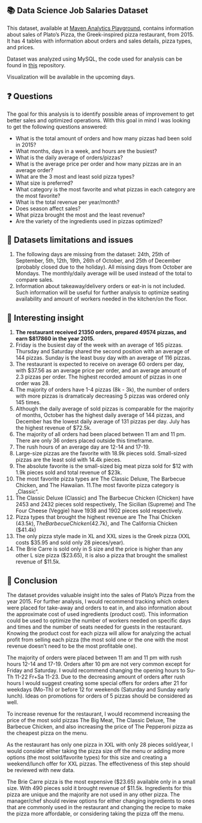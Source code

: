## 📚 Data Science Job Salaries Dataset
This dataset, available at [Maven Analytics Playground](https://www.mavenanalytics.io/blog/maven-pizza-challenge), contains information about sales of Plato’s Pizza, the Greek-inspired pizza restaurant, from 2015. It has 4 tables with information about orders and sales details, pizza types, and prices.  

Dataset was analyzed using MySQL, the code used for analysis can be found in [this](later!!!) repository.

Visualization will be available in the upcoming days.

## ❓ Questions
The goal for this analysis is to identify possible areas of improvement to get better sales and optimized operations. With this goal in mind I was looking to get the following questions answered:

  - What is the total amount of orders and how many pizzas had been sold in 2015?
  - What months, days in a week, and hours are the busiest?
  - What is the daily average of orders/pizzas?
  - What is the average price per order and how many pizzas are in an average order?
  - What are the 3 most and least sold pizza types?
  - What size is preferred?
  - What category is the most favorite and what pizzas in each category are the most favorite?
  - What is the total revenue per year/month?
  - Does season affect sales?
  - What pizza brought the most and the least revenue?
  - Are the variety of the ingredients used in pizzas optimized?

## 🚩 Datasets limitations and issues
1. The following days are missing from the dataset: 24th, 25th of September, 5th, 12th, 19th, 26th of October, and 25th of December (probably closed due to the holiday). All missing days from October are Mondays. The monthly/daily average will be used instead of the total to compare sales.
2. Information about takeaway/delivery orders or eat-in is not included. Such information will be useful for further analysis to optimize seating availability and amount of workers needed in the kitchen/on the floor.

## 💭 Interesting insight
1. **The restaurant received 21350 orders, prepared 49574 pizzas, and earn $817860 in the year 2015.**
2. Friday is the busiest day of the week with an average of 165 pizzas. Thursday and Saturday shared the second position with an average of 144 pizzas. Sunday is the least busy day with an average of 116 pizzas.
3. The restaurant is expected to receive on average 60 orders per day, with $37.56 as an average price per order, and an average amount of 2.3 pizzas per order. The highest recorded amount of pizzas in one order was 28.
4. The majority of orders have 1-4 pizzas (8k - 3k), the number of orders with more pizzas is dramaticaly decreasing 5 pizzas was ordered only 145 times.
5. Although the daily average of sold pizzas is comparable for the majority of months, October has the highest daily average of 144 pizzas, and December has the lowest daily average of 131 pizzas per day. July has the highest revenue of $72.5k.
6. The majority of all orders had been placed between 11 am and 11 pm. There are only 36 orders placed outside this timeframe. 
7. The rush hours of an average day are 12-14 and 17-19. 
8. Large-size pizzas are the favorite with 18.9k pieces sold. Small-sized pizzas are the least sold with 14.4k pieces.
9. The absolute favorite is the small-sized big meat pizza sold for $12 with 1.9k pieces sold and total revenue of $23k.
10. The most favorite pizza types are The Classic Deluxe, The Barbecue Chicken, and The Hawaiian.
11.The most favorite pizza category is „Classic“.
12. The Classic Deluxe (Classic) and The Barbecue Chicken (Chicken) have 2453 and 2432 pieces sold respectively, The Sicilian (Supreme) and The Four Cheese (Veggie) have 1938 and 1902 pieces sold respectively.
13. Pizza types that brought the highest revenue are The Thai Chicken ($43.5k), The Barbecue Chicken ($42.7k), and The California Chicken ($41.4k)
14. The only pizza style made in XL and XXL sizes is the Greek pizza (XXL costs $35.95 and sold only 28 pieces/year).
15. The Brie Carre is sold only in S size and the price is higher than any other L size pizza ($23.65), it is also a pizza that brought the smallest revenue of $11.5k.

## 🎯 Conclusion
The dataset provides valuable insight into the sales of Plato’s Pizza from the year 2015. For further analysis, I would recommend tracking which orders were placed for take-away and orders to eat in, and also information about the approximate cost of used ingredients (product cost). This information could be used to optimize the number of workers needed on specific days and times and the number of seats needed for guests in the restaurant. Knowing the product cost for each pizza will allow for analyzing the actual profit from selling each pizza (the most sold one or the one with the most revenue doesn’t need to be the most profitable one).

The majority of orders were placed between 11 am and 11 pm with rush hours 12-14 and 17-19. Orders after 10 pm are not very common except for Friday and Saturday. I would recommend changing the opening hours to Su-Th 11-22 Fr+Sa 11-23. Due to the decreasing amount of orders after rush hours I would suggest creating some special offers for orders after 21 for weekdays (Mo-Th) or before 12 for weekends (Saturday and Sunday early lunch). Ideas on promotions for orders of 5 pizzas should be considered as well. 

To increase revenue for the restaurant, I would recommend increasing the price of the most sold pizzas The Big Meat, The Classic Deluxe, The Barbecue Chicken, and also increasing the price of The Pepperoni pizza as the cheapest pizza on the menu.

As the restaurant has only one pizza in XXL with only 28 pieces sold/year, I would consider either taking the pizza size off the menu or adding more options (the most sold/favorite types) for this size and creating a weekend/lunch offer for XXL pizzas. The effectiveness of this step should be reviewed with new data.

The Brie Carre pizza is the most expensive ($23.65) available only in a small size. With 490 pieces sold it brought revenue of $11.5k. Ingredients for this pizza are unique and the majority are not used in any other pizza. The manager/chef should review options for either changing ingredients to ones that are commonly used in the restaurant and changing the recipe to make the pizza more affordable, or considering taking the pizza off the menu.
